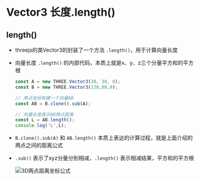 # Vector3 长度.length()

## length()

+ threejs的类Vector3的封装了一个方法 `.length()`，用于计算向量长度

+ 向量长度 `.length()` 的内部代码，本质上就是x、y、z三个分量平方和的平方根

  ```js
  const A = new THREE.Vector3(30, 30, 0);
  const B = new THREE.Vector3(130,80,0);

  // 两点坐标构建一个向量AB
  const AB = B.clone().sub(A);

  // 向量长度表示AB两点距离
  const L = AB.length();
  console.log('L',L);
  ```

+ `B.clone().sub(A)` 和 `AB.length()` 本质上表达的计算过程，就是上面介绍的两点之间的距离公式
+ `.sub()` 表示了xyz分量分别相减，`.length()` 表示相减结果，平方和的平方根

  ![3D两点距离坐标公式](../images/3D两点距离坐标公式.jpg)
